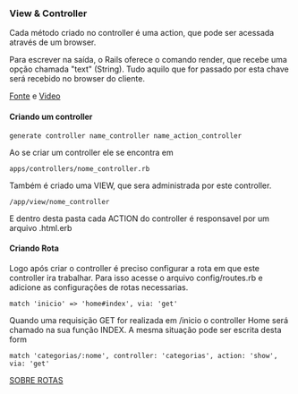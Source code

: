 ### View & Controller

Cada método criado no controller é uma action, que pode ser acessada através de um browser.

Para escrever na saída, o Rails oferece o comando render, que recebe uma opção chamada "text" (String). Tudo aquilo que for passado por esta chave será recebido no browser do cliente.

[Fonte](https://www.caelum.com.br/apostila-ruby-on-rails/controllers-e-views/#9-2-hello-world) e [Video](https://www.youtube.com/watch?v=GY7Ps8fqGdc)

#### Criando um controller

```
generate controller name_controller name_action_controller

```

Ao se criar um controller ele se encontra em 

``` 
apps/controllers/nome_controller.rb 
```
Também é criado uma VIEW, que sera administrada por este controller.

```
/app/view/nome_controller
```
E dentro desta pasta cada ACTION do controller é responsavel por um arquivo .html.erb

#### Criando Rota
Logo após criar o controller é preciso configurar a rota em que este controller ira trabalhar. Para isso acesse o arquivo config/routes.rb e adicione as configurações de rotas necessarias.

```
match 'inicio' => 'home#index', via: 'get'
```
Quando uma requisição GET for realizada em /inicio o controller Home será chamado na sua função INDEX. A mesma situação pode ser escrita desta form

```
match 'categorias/:nome', controller: 'categorias', action: 'show', via: 'get'
```

[SOBRE ROTAS](/Routes.md)